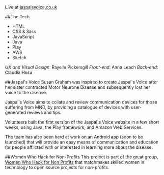 
Live at [jaspalsvoice.co.uk](http://jaspalsvoice.co.uk/)

##The Tech
- HTML 
- CSS & Sass 
- JavaScript
- Java
- Play
- AWS
- Sketch

*UX and Visual Design*: Rayelle Pickersgill
*Front-end*: Anna Leach
*Back-end*: Claudia Hosu

##Jaspal's Voice
Susan Graham was inspired to create Jaspal's Voice after her sister contracted Motor Neurone Disease and subsequently lost her voice to the disease. 

Jaspal's Voice aims to collate and review communication devices for those suffering from MND, by providing a catalogue of devices with user-generated reviews and tips.

Volunteers built the first version of the Jaspal's Voice website in a few short weeks, using Java, the Play framework, and Amazon Web Services. 

The team​ has also been hard at work on an Android app (soon to be launched) that will provide an easy means of communication and education for people afflicted with or interested in learning more about the disease.

##Women Who Hack for Non-Profits
This project is part of the great group, [Women Who Hack for Non Profits](http://www.womenhackfornonprofits.com/about.html) that matchmakes skilled women in technology to open source projects for non-profits. 
